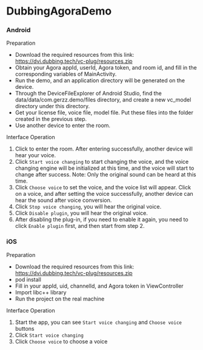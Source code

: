 # DubbingAgoraDemo

### Android

Preparation
* Download the required resources from this link: https://dvi.dubbing.tech/vc-plug/resources.zip
* Obtain your Agora appId, userId, Agora token, and room id, and fill in the corresponding variables of MainActivity.
* Run the demo, and an application directory will be generated on the device.
* Through the DeviceFileExplorer of Android Studio, find the data/data/com.gerzz.demo/files directory, and create a new vc_model directory under this directory.
* Get your license file, voice file, model file. Put these files into the folder created in the previous step.
* Use another device to enter the room.

Interface Operation
1. Click to enter the room. After entering successfully, another device will hear your voice.
2. Click `Start voice changing` to start changing the voice, and the voice changing engine will be initialized at this time, and the voice will start to change after success. Note: Only the original sound can be heard at this time.
3. Click `Choose voice` to set the voice, and the voice list will appear. Click on a voice, and after setting the voice successfully, another device can hear the sound after voice conversion.
4. Click `Stop voice changing`, you will hear the original voice.
5. Click `Disable plugin`, you will hear the original voice.
6. After disabling the plug-in, if you need to enable it again, you need to click `Enable plugin` first, and then start from step 2.

### iOS

Preparation
* Download the required resources from this link: https://dvi.dubbing.tech/vc-plug/resources.zip
* pod install
* Fill in your appId, uid, channelId, and Agora token in ViewController
* Import libc++ library
* Run the project on the real machine

Interface Operation
1. Start the app, you can see `Start voice changing` and `Choose voice` buttons
2. Click `Start voice changing` 
3. Click `Choose voice` to choose a voice
